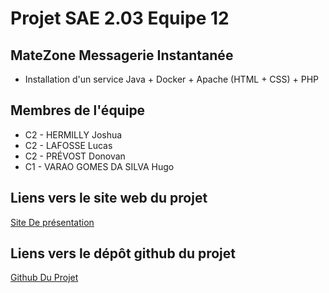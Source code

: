 
# Projet SAE 2.03 Equipe 12

## MateZone Messagerie Instantanée


- Installation d'un service Java + Docker + Apache (HTML + CSS) + PHP

## Membres de l'équipe

- C2 - HERMILLY Joshua
- C2 - LAFOSSE Lucas
- C2 - PRÉVOST Donovan
- C1 - VARAO GOMES DA SILVA Hugo


## Liens vers le site web du projet


[Site De présentation](https://m8-yuriko.github.io/docker-sae203/index.html)

## Liens vers le dépôt github du projet


[Github Du Projet](https://github.com/M8-Yuriko/docker-sae203)
